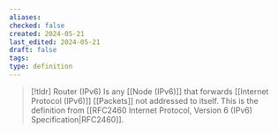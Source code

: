 ```yaml
---
aliases: 
checked: false
created: 2024-05-21
last_edited: 2024-05-21
draft: false
tags: 
type: definition
---
```

>[!tldr] Router (IPv6)
>Is any [[Node (IPv6)]] that forwards [[Internet Protocol (IPv6)]] [[Packets]] not addressed to itself. This is the definition from [[RFC2460 Internet Protocol, Version 6 (IPv6) Specification|RFC2460]].

